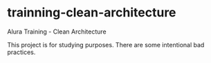 # trainning-clean-architecture
Alura Training - Clean Architecture

This project is for studying purposes. There are some intentional bad practices.
